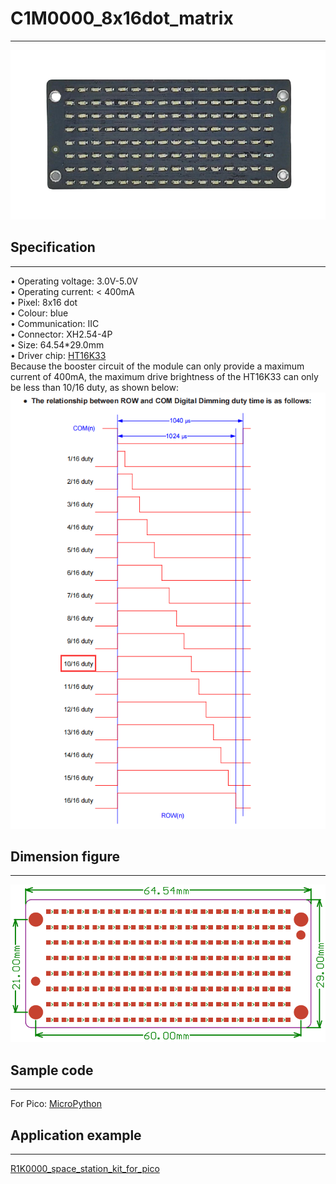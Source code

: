 # C1M0000_8x16dot_matrix        
------------------------
![Img](../../_static/common_product/C1M0000_8x16dot_matrix/3img.png)    

## Specification    
----------------  
• Operating voltage: 3.0V-5.0V      
• Operating current: < 400mA      
• Pixel: 8x16 dot       
• Colour: blue      
• Communication: IIC     
• Connector: XH2.54-4P      
• Size: 64.54\*29.0mm       
• Driver chip: [HT16K33](../../_static/pdf/chip/ht16k33.PDF)          
Because the booster circuit of the module can only provide a maximum current of 400mA, the maximum drive brightness of the HT16K33 can only be less than 10/16 duty, as shown below:         
![Img](../../_static/common_product/C1M0000_8x16dot_matrix/1img.png)        

## Dimension figure      
-------------------  
![Img](../../_static/common_product/C1M0000_8x16dot_matrix/2img.png)      

## Sample code     
-------------- 
For Pico: [MicroPython](https://github.com/Mosiwi/Mosiwi-space-station-kit-for-pico/blob/main/MicroPython/Mosiwi_lib_examples/Mosiwi_dotmatrix.py)   

## Application example     
----------------------  
[R1K0000_space_station_kit_for_pico](../../raspberry/R1K0000_space_station_kit/R1K0000_space_station_kit.md)       

